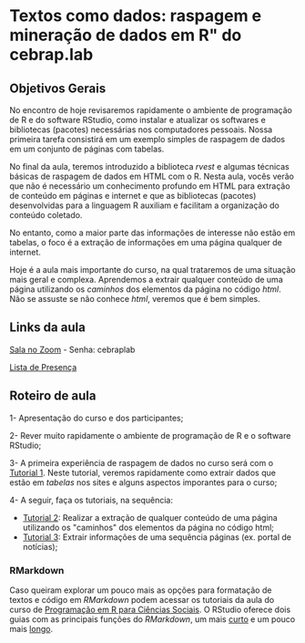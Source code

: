 # Textos como dados: raspagem e mineração de dados em R" do cebrap.lab

## Objetivos Gerais

No encontro de hoje revisaremos rapidamente o ambiente de programação de R e do software RStudio, como instalar e atualizar os softwares e bibliotecas (pacotes) necessárias nos computadores pessoais. Nossa primeira tarefa consistirá em um exemplo simples de raspagem de dados em um conjunto de páginas com tabelas. 

No final da aula, teremos introduzido a biblioteca *rvest* e algumas técnicas básicas de raspagem de dados em HTML com o R. Nesta aula, vocês verão que não é necessário um conhecimento profundo em HTML para extração de conteúdo em páginas e internet e que as bibliotecas (pacotes) desenvolvidas para a linguagem R auxiliam e facilitam a organização do conteúdo coletado. 

No entanto, como a maior parte das informações de interesse não estão em tabelas, o foco é a extração de informações em uma página qualquer de internet.

Hoje é a aula mais importante do curso, na qual trataremos de uma situação mais geral e complexa. Aprendemos a extrair qualquer conteúdo de uma página utilizando os *caminhos* dos elementos da página no código *html*. Não se assuste se não conhece *html*, veremos que é bem simples. 

## Links da aula

[Sala no Zoom](https://us02web.zoom.us/j/85167865433?pwd=bk1UL0pFbTZ5RXdTZDlNdm9RWmkvZz09) - Senha: cebraplab

[Lista de Presença](https://docs.google.com/spreadsheets/d/1NT69-A9HjmTQyyhZt23c8mVo5z7Jcqb566dixP5L-mE/edit#gid=0)

## Roteiro de aula

1- Apresentação do curso e dos participantes;

2- Rever muito rapidamente o ambiente de programação de R e o software RStudio;

3- A primeira experiência de raspagem de dados no curso será com o [Tutorial 1](https://github.com/thiagomeireles/cebraplab_texto_como_dados/blob/master/tutoriais/Tutorial_1.md). Neste tutorial, veremos rapidamente como extrair dados que estão em *tabelas* nos sites e alguns aspectos imporantes para o curso;

4- A seguir, faça os tutoriais, na sequência: 

- [Tutorial 2](https://github.com/thiagomeireles/cebraplab_texto_como_dados/blob/master/tutoriais/Tutorial_2.md): Realizar a extração de qualquer conteúdo de uma página utilizando os "caminhos" dos elementos da página no código html;
- [Tutorial 3](https://github.com/thiagomeireles/cebraplab_texto_como_dados/blob/master/tutoriais/Tutorial_3.md): Extrair informações de uma sequência páginas (ex. portal de notícias);

### RMarkdown

Caso queiram explorar um pouco mais as opções para formatação de textos e código em *RMarkdown* podem acessar os tutoriais da aula do curso de [Programação em R para Ciências Sociais](http://htmlpreview.github.io/?https://github.com/leobarone/FLS6397_2018/blob/master/tutorials/tutorial08.html). O RStudio oferece dois guias com as principais funções do *RMarkdown*, um mais [curto](https://rstudio.com/wp-content/uploads/2015/02/rmarkdown-cheatsheet.pdf) e um pouco mais [longo](https://rstudio.com/wp-content/uploads/2015/03/rmarkdown-reference.pdf).
